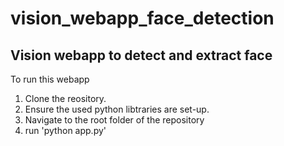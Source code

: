 # vision_webapp_face_detection
## Vision webapp to detect and extract face
To run this webapp
1. Clone the reository.
2. Ensure the used python libtraries are set-up.
3. Navigate to the root folder of the repository
4. run 'python app.py'

